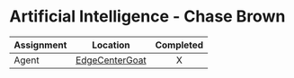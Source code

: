 # Artificial Intelligence - Chase Brown
| Assignment | Location | Completed |
| --- | --- |:---:|
| Agent | [EdgeCenterGoat](https://github.com/krazychase/AI-cabrown/blob/main/baghchal/edgeCenterGoat.py) | X |
